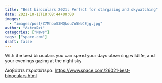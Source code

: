 ```yaml
---
title: "Best binoculars 2021: Perfect for stargazing and skywatching"
date: 2021-10-11T18:08:44+00:00
images:
  - "images/post/Z7MhooS3MQkou7n5NbCEjg.jpg"
author: "AstroBot"
categories: ["News"]
tags: ["space.com"]
draft: false
---
```


With the best binoculars you can spend your days observing wildlife, and your evenings gazing at the night sky 

Διαβάστε περισσότερα: https://www.space.com/26021-best-binoculars.html
